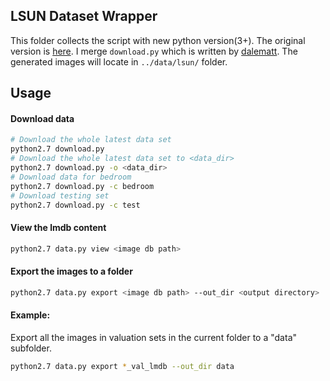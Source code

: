 LSUN Dataset Wrapper
---

This folder collects the script with new python version(3+). The original version is [here](https://github.com/fyu/lsun). I merge `download.py` which is written by [dalematt](https://github.com/fyu/lsun/issues/5). The generated images will locate in `../data/lsun/` folder.    

Usage
---
#### Download data
```bash
# Download the whole latest data set
python2.7 download.py
# Download the whole latest data set to <data_dir>
python2.7 download.py -o <data_dir>
# Download data for bedroom
python2.7 download.py -c bedroom
# Download testing set
python2.7 download.py -c test
```

#### View the lmdb content
```bash
python2.7 data.py view <image db path>
```

#### Export the images to a folder
```bash
python2.7 data.py export <image db path> --out_dir <output directory>
```

#### Example:
Export all the images in valuation sets in the current folder to a
"data"
subfolder.

```bash
python2.7 data.py export *_val_lmdb --out_dir data
```